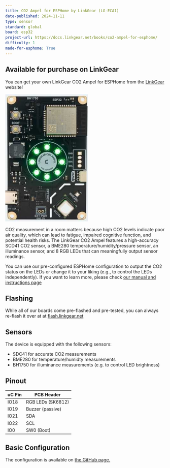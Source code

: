 ```yaml
---
title: CO2 Ampel for ESPHome by LinkGear (LG-ECA1)
date-published: 2024-11-11
type: sensor
standard: global
board: esp32
project-url: https://docs.linkgear.net/books/co2-ampel-for-esphome/
difficulty: 1
made-for-esphome: True
---
```


## Available for purchase on LinkGear

You can get your own LinkGear CO2 Ampel for ESPHome from the [LinkGear](https://linkgear.net/product/co2-ampel-multisensor-display-esphome/) website!

![CO2 Ampel for ESPHome](co2-ampel-for-esphome.jpg)

CO2 measurement in a room matters because high CO2 levels indicate poor air quality, which can lead to fatigue, impaired cognitive function, and potential health risks. The LinkGear CO2 Ampel features a high-accuracy SCD41 CO2 sensor, a BME280 temperature/humidity/pressure sensor, an illuminance sensor, and 8 RGB LEDs that can meaningfully output sensor readings.

You can use our pre-configured ESPHome configuration to output the CO2 status on the LEDs or change it to your liking (e.g., to control the LEDs independently).
If you want to learn more, please check [our manual and instructions page](https://docs.linkgear.net/books/lg-eca1/)

## Flashing

While all of our boards come pre-flashed and pre-tested, you can always re-flash it over at at [flash.linkgear.net](https://flash.linkgear.net/)

## Sensors

The device is equipped with the following sensors:

- SDC41 for accurate CO2 measurements
- BME280 for temperature/humidty measurements
- BH1750 for illuminance measurements (e.g. to control LED brightness)

## Pinout

| uC Pin | PCB Header        |
|--------|-------------------|
| IO18   | RGB LEDs (SK6812) |
| IO19   | Buzzer (passive)  |
| IO21   | SDA               |
| IO22   | SCL               |
| IO0    | SW0 (Boot)        |

## Basic Configuration

The configuration is available on [the GitHub page.](https://github.com/performeon/LinkGearMisc/tree/main/products/lg-eca)
